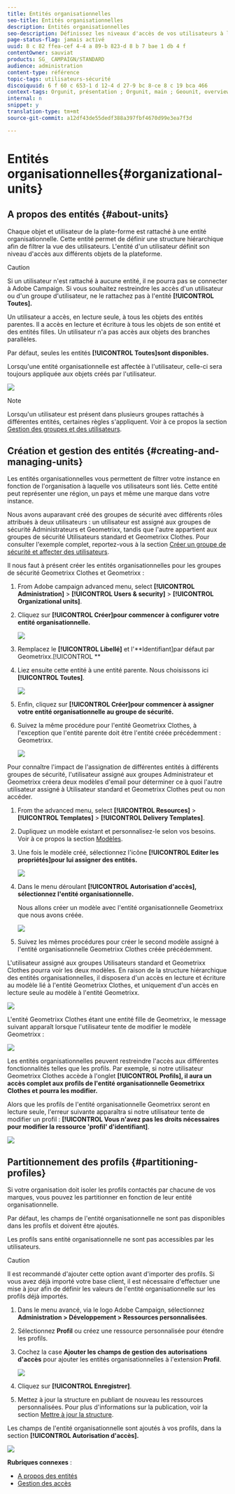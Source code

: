 ```yaml
---
title: Entités organisationnelles
seo-title: Entités organisationnelles
description: Entités organisationnelles
seo-description: Définissez les niveaux d'accès de vos utilisateurs à l'aide des entités organisationnelles.
page-status-flag: jamais activé
uuid: 8 c 82 ffea-cef 4-4 a 89-b 823-d 8 b 7 bae 1 db 4 f
contentOwner: sauviat
products: SG_ CAMPAIGN/STANDARD
audience: administration
content-type: référence
topic-tags: utilisateurs-sécurité
discoiquuid: 6 f 60 c 653-1 d 12-4 d 27-9 bc 8-ce 8 c 19 bca 466
context-tags: Orgunit, présentation ; Orgunit, main ; Geounit, overview ; Geounit, main
internal: n
snippet: y
translation-type: tm+mt
source-git-commit: a12df43de55dedf388a397fbf4670d99e3ea7f3d

---
```



# Entités organisationnelles{#organizational-units}

## A propos des entités {#about-units}

Chaque objet et utilisateur de la plate-forme est rattaché à une entité organisationnelle. Cette entité permet de définir une structure hiérarchique afin de filtrer la vue des utilisateurs. L'entité d'un utilisateur définit son niveau d'accès aux différents objets de la plateforme.

>[!CAUTION]
>
>Si un utilisateur n'est rattaché à aucune entité, il ne pourra pas se connecter à Adobe Campaign. Si vous souhaitez restreindre les accès d'un utilisateur ou d'un groupe d'utilisateur, ne le rattachez pas à l'entité **[!UICONTROL Toutes].**

Un utilisateur a accès, en lecture seule, à tous les objets des entités parentes. Il a accès en lecture et écriture à tous les objets de son entité et des entités filles. Un utilisateur n'a pas accès aux objets des branches parallèles.

Par défaut, seules les entités **[!UICONTROL Toutes]sont disponibles.**

Lorsqu'une entité organisationnelle est affectée à l'utilisateur, celle-ci sera toujours appliquée aux objets créés par l'utilisateur.

![](assets/user_management_2.png)

>[!NOTE]
>
>Lorsqu'un utilisateur est présent dans plusieurs groupes rattachés à différentes entités, certaines règles s'appliquent. Voir à ce propos la section [Gestion des groupes et des utilisateurs](../../administration/using/managing-groups-and-users.md).

## Création et gestion des entités {#creating-and-managing-units}

Les entités organisationnelles vous permettent de filtrer votre instance en fonction de l'organisation à laquelle vos utilisateurs sont liés. Cette entité peut représenter une région, un pays et même une marque dans votre instance.

Nous avons auparavant créé des groupes de sécurité avec différents rôles attribués à deux utilisateurs : un utilisateur est assigné aux groupes de sécurité Administrateurs et Geometrixx, tandis que l'autre appartient aux groupes de sécurité Utilisateurs standard et Geometrixx Clothes. Pour consulter l'exemple complet, reportez-vous à la section [Créer un groupe de sécurité et affecter des utilisateurs](../../administration/using/managing-groups-and-users.md#creating-a-security-group-and-assigning-users).

Il nous faut à présent créer les entités organisationnelles pour les groupes de sécurité Geometrixx Clothes et Geometrixx :

1. From Adobe campaign advanced menu, select **[!UICONTROL Administration]** &gt; **[!UICONTROL Users &amp; security]** &gt; **[!UICONTROL Organizational units]**.
1. Cliquez sur **[!UICONTROL Créer]pour commencer à configurer votre entité organisationnelle.**

   ![](assets/manage_units_1.png)

1. Remplacez le **[!UICONTROL Libellé]** et l'**Identifiant]par défaut par Geometrixx.[!UICONTROL **
1. Liez ensuite cette entité à une entité parente. Nous choisissons ici **[!UICONTROL Toutes]**.

   ![](assets/manage_units_2.png)

1. Enfin, cliquez sur **[!UICONTROL Créer]pour commencer à assigner votre entité organisationnelle au groupe de sécurité.**
1. Suivez la même procédure pour l'entité Geometrixx Clothes, à l'exception que l'entité parente doit être l'entité créée précédemment : Geometrixx.

   ![](assets/manage_units_3.png)

Pour connaître l'impact de l'assignation de différentes entités à différents groupes de sécurité, l'utilisateur assigné aux groupes Administrateur et Geometrixx créera deux modèles d'email pour déterminer ce à quoi l'autre utilisateur assigné à Utilisateur standard et Geometrixx Clothes peut ou non accéder.

1. From the advanced menu, select **[!UICONTROL Resources]** &gt; **[!UICONTROL Templates]** &gt; **[!UICONTROL Delivery Templates]**.
1. Dupliquez un modèle existant et personnalisez-le selon vos besoins. Voir à ce propos la section [Modèles](../../start/using/about-templates.md).
1. Une fois le modèle créé, sélectionnez l'icône **[!UICONTROL Editer les propriétés]pour lui assigner des entités.**

   ![](assets/manage_units_6.png)

1. Dans le menu déroulant **[!UICONTROL Autorisation d'accès], sélectionnez l'entité organisationnelle.**

   Nous allons créer un modèle avec l'entité organisationnelle Geometrixx que nous avons créée.

   ![](assets/manage_units_5.png)

1. Suivez les mêmes procédures pour créer le second modèle assigné à l'entité organisationnelle Geometrixx Clothes créée précédemment.

L'utilisateur assigné aux groupes Utilisateurs standard et Geometrixx Clothes pourra voir les deux modèles. En raison de la structure hiérarchique des entités organisationnelles, il disposera d'un accès en lecture et écriture au modèle lié à l'entité Geometrixx Clothes, et uniquement d'un accès en lecture seule au modèle à l'entité Geometrixx.

![](assets/manage_units_7.png)

L'entité Geometrixx Clothes étant une entité fille de Geometrixx, le message suivant apparaît lorsque l'utilisateur tente de modifier le modèle Geometrixx :

![](assets/manage_units_8.png)

Les entités organisationnelles peuvent restreindre l'accès aux différentes fonctionnalités telles que les profils. Par exemple, si notre utilisateur Geometrixx Clothes accède à l'onglet **[!UICONTROL Profils], il aura un accès complet aux profils de l'entité organisationnelle Geometrixx Clothes et pourra les modifier.**

Alors que les profils de l'entité organisationnelle Geometrixx seront en lecture seule, l'erreur suivante apparaîtra si notre utilisateur tente de modifier un profil : **[!UICONTROL Vous n'avez pas les droits nécessaires pour modifier la ressource 'profil' d'identifiant]**.

![](assets/manage_units_10.png)

## Partitionnement des profils {#partitioning-profiles}

Si votre organisation doit isoler les profils contactés par chacune de vos marques, vous pouvez les partitionner en fonction de leur entité organisationnelle.

Par défaut, les champs de l'entité organisationnelle ne sont pas disponibles dans les profils et doivent être ajoutés.

Les profils sans entité organisationnelle ne sont pas accessibles par les utilisateurs.

>[!CAUTION]
>
>Il est recommandé d'ajouter cette option avant d'importer des profils. Si vous avez déjà importé votre base client, il est nécessaire d'effectuer une mise à jour afin de définir les valeurs de l'entité organisationnelle sur les profils déjà importés.

1. Dans le menu avancé, via le logo Adobe Campaign, sélectionnez **Administration &gt; Développement &gt; Ressources personnalisées**.
1. Sélectionnez **Profil** ou créez une ressource personnalisée pour étendre les profils.
1. Cochez la case **Ajouter les champs de gestion des autorisations d'accès** pour ajouter les entités organisationnelles à l'extension **Profil**.

   ![](assets/user_management_9.png)

1. Cliquez sur **[!UICONTROL Enregistrer]**.
1. Mettez à jour la structure en publiant de nouveau les ressources personnalisées. Pour plus d'informations sur la publication, voir la section [Mettre à jour la structure](../../developing/using/data-model-concepts.md).

Les champs de l'entité organisationnelle sont ajoutés à vos profils, dans la section **[!UICONTROL Autorisation d'accès].**

![](assets/user_management_10.png)

**Rubriques connexes** :

* [A propos des entités](../../administration/using/organizational-units.md#about-units)
* [Gestion des accès](../../administration/using/about-access-management.md)

